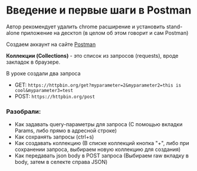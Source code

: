 # Введение и первые шаги в Postman

Автор рекомендует удалить chrome расширение и установить stand-alone приложение на десктоп (в целом об
этом говорит и сам Postman)

Создаем аккаунт на сайте [Postman](https://www.postman.com/)

**Коллекции (Collections)** - это список из запросов (requests), вроде закладок в браузере.

В уроке создали два запроса

- GET: `https://httpbin.org/get?myparameter=2&myparameter2=this is cool&myparameter3=test`
- POST: `https://httpbin.org/post`

### Разобрали:

- Как задавать query-параметры для запроса (С помощью вкладки Params, либо прямо в адресной строке)
- Как сохранять запросы (ctrl+s)
- Как создавать коллекцию (В списке коллекций кнопка "+", либо при сохранении запроса, 
  выбираем новую коллекцию для создания)
- Как передавать json body в POST запроса (Выбираем raw вкладку в body, затем в селекте справа JSON)
